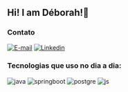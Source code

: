 ## Hi! I am Déborah!👋

### Contato

[![E-mail](https://img.shields.io/badge/Gmail-D14836?style=for-the-badge&logo=gmail&logoColor=white)](mailto:deborahcrstna@gmail.com)
[![Linkedin](https://img.shields.io/badge/LinkedIn-0077B5?style=for-the-badge&logo=linkedin&logoColor=white)](https://www.linkedin.com/in/barbosadeborah/)

### Tecnologias que uso no dia a dia:
<div style="display: inline_block">
  <img alt="java" align="center" src="https://img.shields.io/badge/Java-ED8B00?style=for-the-badge&logo=openjdk&logoColor=white">
  <img alt="springboot" align="center" src="https://img.shields.io/badge/Spring-6DB33F?style=for-the-badge&logo=spring&logoColor=white">
  <img alt="postgre" align="center" src="https://img.shields.io/badge/PostgreSQL-316192?style=for-the-badge&logo=postgresql&logoColor=white">
  <img alt="js" align="center" src="https://img.shields.io/badge/JavaScript-F7DF1E?style=for-the-badge&logo=javascript&logoColor=black">



